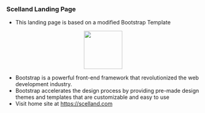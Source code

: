 ### Scelland Landing Page
- This landing page is based on a modified Bootstrap Template
<div align="center">
  <img width="100" height="100" src="https://cdn.jsdelivr.net/gh/devicons/devicon/icons/bootstrap/bootstrap-original.svg" />
 </div>
 
 - Bootstrap is a powerful front-end framework that revolutionized the web development industry.
 - Bootstrap  accelerates the design process by providing pre-made design themes and templates that are customizable and easy to use
 - Visit home site at https://scelland.com
